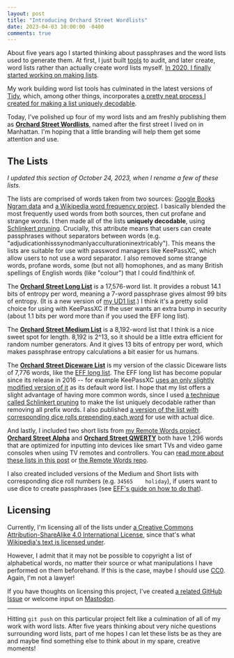 ```yaml
---
layout: post
title: "Introducing Orchard Street Wordlists"
date: 2023-04-03 10:00:00 -0400
comments: true
---
```


About five years ago I started thinking about passphrases and the word lists used to generate them. At first, I just built [tools](https://sts10.github.io/2018/05/05/compound-passphrase-list-safety-checker.html) to audit, and later create, word lists rather than actually create word lists myself. [In 2020, I finally started working on making lists](https://sts10.github.io/2020/09/30/making-a-word-list.html).

My work building word list tools has culminated in the latest versions of [Tidy](https://github.com/sts10/tidy), which, among other things, incorporates [a pretty neat process I created for making a list uniquely decodable](https://sts10.github.io/2022/08/12/efficiently-pruning-until-uniquely-decodable.html).

Today, I've polished up four of my word lists and am freshly publishing them as **[Orchard Street Wordlists](https://github.com/sts10/orchard-street-wordlists)**, named after the first street I lived on in Manhattan. I'm hoping that a little branding will help them get some attention and use.

## The Lists
_I updated this section of October 24, 2023, when I rename a few of these lists._

The lists are comprised of words taken from two sources: [Google Books Ngram data](https://storage.googleapis.com/books/ngrams/books/datasetsv3.html) and [a Wikipedia word frequency project](https://github.com/IlyaSemenov/wikipedia-word-frequency/). I basically blended the most frequently used words from both sources, then cut profane and strange words. I then made all of the lists **uniquely decodable**, using [Schlinkert pruning](https://sts10.github.io/2022/08/12/efficiently-pruning-until-uniquely-decodable.html). Crucially, this attribute means that users can create passphrases without separators between words (e.g. "adjudicationhisssynodmanlyacculturationinextricably"). This means the lists are suitable for use with password managers like KeePassXC, which allow users to not use a word separator. I also removed some strange words, profane words, some (but not all) homophones, and as many British spellings of English words (like "colour") that I could find/think of.

The [**Orchard Street Long List**](https://github.com/sts10/orchard-street-wordlists/blob/main/lists/orchard-street-long.txt) is a 17,576-word list. It provides a robust 14.1 bits of entropy per word, meaning a 7-word passphrase gives almost 99 bits of entropy. (It is a new version of [my UD1 list](https://github.com/sts10/generated-wordlists/blob/main/lists/experimental/ud1.txt).) I think it's a pretty solid choice for using with KeePassXC if the user wants an extra bump in security (about 1.1 bits per word more than if you used the EFF long list).

The [**Orchard Street Medium List**](https://github.com/sts10/orchard-street-wordlists/blob/main/lists/orchard-street-medium.txt) is a 8,192-word list that I think is a nice sweet spot for length. 8,192 is 2^13, so it should be a little extra efficient for random number generators. And it gives 13 bits of entropy per word, which makes passphrase entropy calculations a bit easier for us humans.

The [**Orchard Street Diceware List**](https://github.com/sts10/orchard-street-wordlists/blob/main/lists/orchard-street-diceware-clean.txt) is my version of the classic Diceware lists of 7,776 words, like the [EFF long list](https://www.eff.org/deeplinks/2016/07/new-wordlists-random-passphrases). The EFF long list has become popular since its release in 2016 -- for example KeePassXC [uses an only slightly modified version of it](https://github.com/keepassxreboot/keepassxc/blob/develop/share/wordlists/eff_large.wordlist) as its default word list. I hope that my list offers a slight advantage of having more common words, since I used [a technique called Schlinkert pruning](https://sts10.github.io/2022/08/12/efficiently-pruning-until-uniquely-decodable.html) to make the list uniquely decodable rather than removing all prefix words. I also published [a version of the list with corresponding dice rolls prepending each word](https://github.com/sts10/orchard-street-wordlists/blob/main/lists/orchard-street-diceware.txt) for use with actual dice.

And lastly, I included two short lists from [my Remote Words project](https://github.com/sts10/remote-words). [**Orchard Street Alpha**](https://github.com/sts10/orchard-street-wordlists/blob/main/lists/orchard-street-alpha.txt) and [**Orchard Street QWERTY**](https://github.com/sts10/orchard-street-wordlists/blob/main/lists/orchard-street-qwerty.txt) both have 1,296 words that are optimized for inputting into devices like smart TVs and video game consoles when using TV remotes and controllers. You can [read more about these lists in this post](https://sts10.github.io/2022/10/24/a-good-netflix-password.html) or [the Remote Words repo](https://github.com/sts10/remote-words).

I also created included versions of the Medium and Short lists with corresponding dice roll numbers (e.g. `34565	holiday`), if users want to use dice to create passphrases (see [EFF's guide on how to do that](https://www.eff.org/dice)).

## Licensing

Currently, I'm licensing all of the lists under [a Creative Commons Attribution-ShareAlike 4.0 International License](http://creativecommons.org/licenses/by-sa/4.0/), since that's what [Wikipedia's text is licensed under](https://foundation.wikimedia.org/wiki/Policy:Terms_of_Use#7._Licensing_of_Content).

However, I admit that it may not be possible to copyright a list of alphabetical words, no matter their source or what manipulations I have performed on them beforehand. If this is the case, maybe I should use [CC0](https://creativecommons.org/share-your-work/public-domain/cc0/). Again, I'm not a lawyer!

If you have thoughts on licensing this project, I've created [a related GitHub Issue](https://github.com/sts10/orchard-street-wordlists/issues/1) or welcome input on [Mastodon](https://hachyderm.io/@schlink).

---

Hitting `git push` on this particular project felt like a culmination of all of my work with word lists. After five years thinking about very niche questions surrounding word lists, part of me hopes I can let these lists be as they are and maybe find something else to think about in my spare, creative moments!
